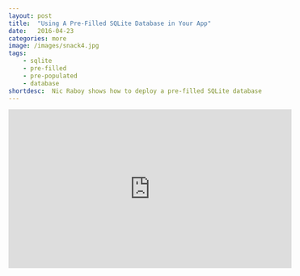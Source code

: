 ```yaml
---
layout: post
title:  "Using A Pre-Filled SQLite Database in Your App"
date:   2016-04-23
categories: more
image: /images/snack4.jpg
tags: 
    - sqlite
    - pre-filled
    - pre-populated
    - database
shortdesc: 	Nic Raboy shows how to deploy a pre-filled SQLite database in a NativeScript Android and iOS mobile application.
---
```

<iframe width="560" height="315" src="https://www.youtube.com/embed/6HW8S6e1n7c" frameborder="0" allowfullscreen></iframe>